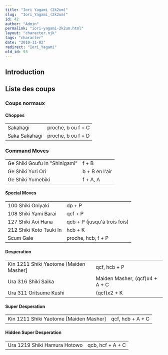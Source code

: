 ```yaml
---
title: "Iori Yagami (2k2um)"
slug:  "Iori_Yagami_(2k2um)"
id: 42
author: "Admin"
permalink: "iori-yagami-2k2um.html"
layout: "character.njk"
tags: "character"
date: "2010-11-02"
redirect: "Iori_Yagami"
old_id: 93
---
```


## Introduction

## Liste des coups

### Coups normaux

#### Choppes

|               |                    |
|---------------|--------------------|
| Sakahagi      | proche, b ou f + C |
| Saka Sakahagi | proche, b ou f + D |

### Command Moves

|                               |                |
|-------------------------------|----------------|
| Ge Shiki Goufu In "Shinigami" | f + B          |
| Ge Shiki Yuri Ori             | b + B en l'air |
| Ge Shiki Yumebiki             | f + A, A       |

#### Special Moves

|                         |                              |
|-------------------------|------------------------------|
| 100 Shiki Oniyaki       | dp + P                       |
| 108 Shiki Yami Barai    | qcf + P                      |
| 127 Shiki Aoi Hana      | qcb + P (jusqu'à trois fois) |
| 212 Shiki Koto Tsuki In | hcb + K                      |
| Scum Gale               | proche, hcb, f + P           |

#### Desperation

|                                          |                                |
|------------------------------------------|--------------------------------|
| Kin 1211 Shiki Yaotome \[Maiden Masher\] | qcf, hcb + P                   |
| Ura 316 Shiki Saika                      | Maiden Masher, (qcf)x4 + A + C |
| Ura 311 Oritsume Kushi                   | (qcf)x2 + K                    |

#### Super Desperation

|                                          |                  |
|------------------------------------------|------------------|
| Kin 1211 Shiki Yaotome \[Maiden Masher\] | qcf, hcb + A + C |

#### Hidden Super Desperation

|                              |                  |
|------------------------------|------------------|
| Ura 1219 Shiki Hamura Hotowo | qcb, hcf + A + C |
